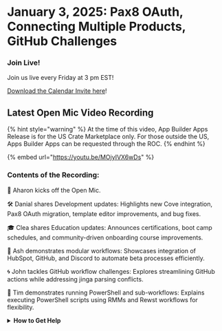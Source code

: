 # January 3, 2025: Pax8 OAuth, Connecting Multiple Products, GitHub Challenges

### **Join Live!**

Join us live every Friday at 3 pm EST!

&#x20;[Download the Calendar Invite here](https://engine.rewst.io/webhooks/custom/trigger/02eb02e2-1177-43d9-9e13-8547414979fc/c47fdd7f-4075-47a8-ba92-94e790e67c06?request_type=open_mic_link&)!

## Latest Open Mic Video Recording

{% hint style="warning" %}
At the time of this video, App Builder Apps Release is for the US Crate Marketplace only. For those outside the US, Apps Builder Apps can be requested through the ROC.
{% endhint %}

{% embed url="https://youtu.be/MOjyIVX6wDs" %}

### Contents of the Recording:

🎤 Aharon kicks off the Open Mic.&#x20;

🛠️ Danial shares Development updates: Highlights new Cove integration, Pax8 OAuth migration, template editor improvements, and bug fixes.&#x20;

🎓 Clea shares Education updates: Announces certifications, boot camp schedules, and community-driven onboarding course improvements.&#x20;

🔗 Ash demonstrates modular workflows: Showcases integration of HubSpot, GitHub, and Discord to automate beta processes efficiently.&#x20;

🌀 John tackles GitHub workflow challenges: Explores streamlining GitHub actions while addressing jinga parsing conflicts.&#x20;

🔧 Tim demonstrates running PowerShell and sub-workflows: Explains executing PowerShell scripts using RMMs and Rewst workflows for flexibility.



<details>

<summary><strong>How to Get Help</strong></summary>

* 💬 Chat (Discord): [https://discord.gg/rewst​​ ](https://discord.gg/rewst%E2%80%8B%E2%80%8B)
  * Private #\{{ msp \}} channel
  * \#the-kewp
* 🎫 Submit Tickets to: the\_roc@rewst.io
* 📝 Feature Request + Integration Requests: [https://rewst.canny.io/](https://rewst.canny.io/)

**CLUCK UNIVERSITY – REWST TRAINING:**&#x20;

* 👨‍🏫 Live Instructor-Led Training: [https://calendly.com/cluck-u/](https://calendly.com/cluck-u/)
* 🏁 Rewst Foundations Training: [https://docs.rewst.help/cluck-university/rewst-foundations-10x](https://docs.rewst.help/cluck-university/rewst-foundations-10x)
* ▶️ On-demand Videos: [https://docs.rewst.help/cluck-university/rewst-foundations-10x](https://docs.rewst.help/cluck-university/rewst-foundations-10x)

**DOCS:**&#x20;

* 🥚 Rewst Docs: [https://docs.rewst.help ](https://docs.rewst.help)
* ⛩️ Jinja Docs: [https://jinja.palletsprojects.com/](https://jinja.palletsprojects.com/)

**KEY LINKS:**&#x20;

* 📝 Feature Request + Integration Requests: [https://rewst.canny.io/](https://rewst.canny.io/)

</details>
